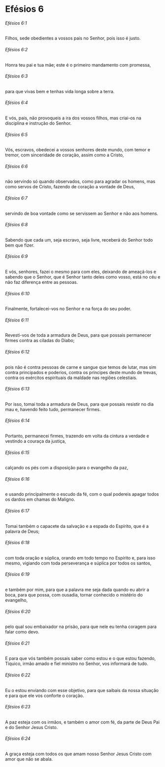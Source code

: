 # Efésios 6

###### Efésios 6:1

Filhos, sede obedientes a vossos pais no Senhor, pois isso é justo.

###### Efésios 6:2

Honra teu pai e tua mãe; este é o primeiro mandamento com promessa,

###### Efésios 6:3

para que vivas bem e tenhas vida longa sobre a terra.

###### Efésios 6:4

E vós, pais, não provoqueis a ira dos vossos filhos, mas criai-os na disciplina e instrução do Senhor.

###### Efésios 6:5

Vós, escravos, obedecei a vossos senhores deste mundo, com temor e tremor, com sinceridade de coração, assim como a Cristo,

###### Efésios 6:6

não servindo só quando observados, como para agradar os homens, mas como servos de Cristo, fazendo de coração a vontade de Deus,

###### Efésios 6:7

servindo de boa vontade como se servissem ao Senhor e não aos homens.

###### Efésios 6:8

Sabendo que cada um, seja escravo, seja livre, receberá do Senhor todo bem que fizer.

###### Efésios 6:9

E vós, senhores, fazei o mesmo para com eles, deixando de ameaçá-los e sabendo que o Senhor, que é Senhor tanto deles como vosso, está no céu e não faz diferença entre as pessoas.

###### Efésios 6:10

Finalmente, fortalecei-vos no Senhor e na força do seu poder.

###### Efésios 6:11

Revesti-vos de toda a armadura de Deus, para que possais permanecer firmes contra as ciladas do Diabo;

###### Efésios 6:12

pois não é contra pessoas de carne e sangue que temos de lutar, mas sim contra principados e poderios, contra os príncipes deste mundo de trevas, contra os exércitos espirituais da maldade nas regiões celestiais.

###### Efésios 6:13

Por isso, tomai toda a armadura de Deus, para que possais resistir no dia mau e, havendo feito tudo, permanecer firmes.

###### Efésios 6:14

Portanto, permanecei firmes, trazendo em volta da cintura a verdade e vestindo a couraça da justiça,

###### Efésios 6:15

calçando os pés com a disposição para o evangelho da paz,

###### Efésios 6:16

e usando principalmente o escudo da fé, com o qual podereis apagar todos os dardos em chamas do Maligno.

###### Efésios 6:17

Tomai também o capacete da salvação e a espada do Espírito, que é a palavra de Deus;

###### Efésios 6:18

com toda oração e súplica, orando em todo tempo no Espírito e, para isso mesmo, vigiando com toda perseverança e súplica por todos os santos,

###### Efésios 6:19

e também por mim, para que a palavra me seja dada quando eu abrir a boca, para que possa, com ousadia, tornar conhecido o mistério do evangelho,

###### Efésios 6:20

pelo qual sou embaixador na prisão, para que nele eu tenha coragem para falar como devo.

###### Efésios 6:21

E para que vós também possais saber como estou e o que estou fazendo, Tíquico, irmão amado e fiel ministro no Senhor, vos informará de tudo.

###### Efésios 6:22

Eu o estou enviando com esse objetivo, para que saibais da nossa situação e para que ele vos conforte o coração.

###### Efésios 6:23

A paz esteja com os irmãos, e também o amor com fé, da parte de Deus Pai e do Senhor Jesus Cristo.

###### Efésios 6:24

A graça esteja com todos os que amam nosso Senhor Jesus Cristo com amor que não se abala.

